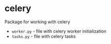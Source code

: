 # celery

Package for working with celery

* `worker.py` - file with celery worker initialization
* `tasks.py` - file with celery tasks
